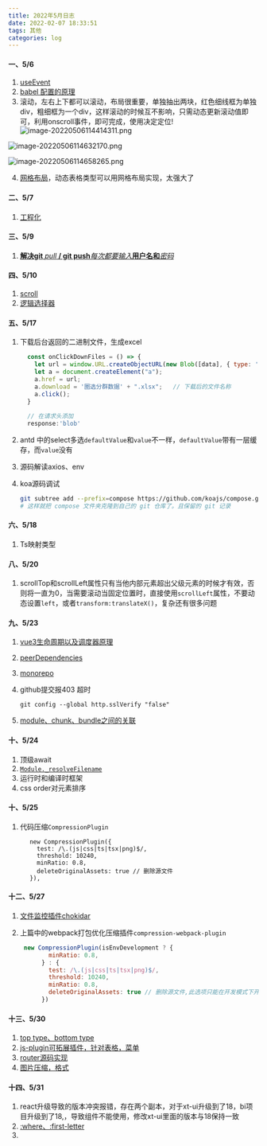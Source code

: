 ```yaml
---
title: 2022年5月日志
date: 2022-02-07 18:33:51
tags: 其他
categories: log
---
```


#### 一、5/6

1. [useEvent](https://mp.weixin.qq.com/s/J_RUfn-kcynBme5FiE4mRg)
2. [babel 配置的原理](https://mp.weixin.qq.com/s/2lH3AtlwhsyJc92E9_8YdA)
3. 滚动，左右上下都可以滚动，布局很重要，单独抽出两块，红色细线框为单独div，粗细框为一个div，这样滚动的时候互不影响，只需动态更新滚动值即可，利用onscroll事件，即可完成，使用决定定位!![image-20220506114414311.png](https://s2.loli.net/2022/05/06/63IToXmus9indSl.png)

   

![image-20220506114632170.png](https://s2.loli.net/2022/05/06/ctAHenkMRBxI8Cp.png)

![image-20220506114658265.png](https://s2.loli.net/2022/05/06/N67XKzvtkeDnuYG.png)

4. [网格布局](https://www.zhangxinxu.com/wordpress/2018/11/display-grid-css-css3/#grid-column-row-se)，动态表格类型可以用网格布局实现，太强大了


#### 二、5/7

1. [工程化](https://hejialianghe.gitee.io/engineering/design.html#_4-2-4-mono-repo%E7%9A%84%E7%AE%A1%E7%90%86-lerna)

#### 三、5/9

1. [**解决git** *pull* **/ git push***每次都要输入***用户名和***密码*](https://www.csdn.net/tags/NtjacgzsNzc2MDctYmxvZwO0O0OO0O0O.html)

#### 四、5/10

1. [scroll](https://mp.weixin.qq.com/s/EhD8YIh8yAGRgXcibeEFsw)
2. [逻辑选择器](https://mp.weixin.qq.com/s/QBEYNDJz54qcAo1IVZ45pg)

#### 五、5/17

1. 下载后台返回的二进制文件，生成excel

   ```js
     const onClickDownFiles = () => {
       let url = window.URL.createObjectURL(new Blob([data], { type: '' }));
       let a = document.createElement("a");
       a.href = url;
       a.download = '圈选分群数据' + ".xlsx";   // 下载后的文件名称
       a.click();
     }
     
     // 在请求头添加
     response:'blob'
   ```

2. antd 中的select多选`defaultValue`和`value`不一样，`defaultValue`带有一层缓存，而`value`没有
3. 源码解读axios、env

4. koa源码调试

   ```bash
   git subtree add --prefix=compose https://github.com/koajs/compose.git main
   # 这样就把 compose 文件夹克隆到自己的 git 仓库了。且保留的 git 记录
   ```

   
#### 六、5/18
1. Ts映射类型

#### 八、5/20

1. scrollTop和scrollLeft属性只有当他内部元素超出父级元素的时候才有效，否则将一直为0，当需要滚动当固定位置时，直接使用`scrollLeft`属性，不要动态设置`left`，或者`transform:translateX()`，复杂还有很多问题

#### 九、5/23

1. [vue3生命周期以及调度器原理](https://mp.weixin.qq.com/s/09zLKMAapCqMc7AT8kQINA)

2. [peerDependencies](http://blog.404mzk.com/qian-duan/xi-shuo-peer-dependencies.html)

3. [monorepo](https://blog.csdn.net/frontend_frank/article/details/123861396?spm=1001.2014.3001.5502)

4. github提交报403 超时

   ```
   git config --global http.sslVerify "false"
   ```
5. [module、chunk、bundle之间的关联](https://github.com/BetaSu/fe-hunter/issues/59)

#### 十、5/24

1. 顶级await
2. [`Module._resolveFilename`](https://www.php.cn/js-tutorial-486072.html)
3. 运行时和编译时框架
4. css order对元素排序

#### 十、5/25
1. 代码压缩`CompressionPlugin`
```
      new CompressionPlugin({
        test: /\.(js|css|ts|tsx|png)$/,
        threshold: 10240,
        minRatio: 0.8,
        deleteOriginalAssets: true // 删除源文件
      }),
 ```
 #### 十二、5/27

1. [文件监控插件chokidar](https://blog.csdn.net/weixin_34413065/article/details/88913068)

2. 上篇中的webpack打包优化压缩插件`compression-webpack-plugin`

   ```js
    new CompressionPlugin(isEnvDevelopment ? {
           minRatio: 0.8,
         } : {
           test: /\.(js|css|ts|tsx|png)$/,
           threshold: 10240,
           minRatio: 0.8,
           deleteOriginalAssets: true // 删除源文件,此选项只能在开发模式下开启，否则会造成前端页面消失无法加载
         })
   ```

#### 十三、5/30

1.  [top type、bottom type](https://mp.weixin.qq.com/s/jz0pH9nvEeYl-5ZG9j_b2Q)
2.  [js-plugin可拓展插件，针对表格，菜单](https://github1s.com/rekit/js-plugin)
3.  [router源码实现](https://github.com/ascoders/weekly/blob/master/%E6%BA%90%E7%A0%81%E8%A7%A3%E8%AF%BB/241.%E7%B2%BE%E8%AF%BB%E3%80%8Areact-snippets%20-%20Router%20%E6%BA%90%E7%A0%81%E3%80%8B.md)
4.  [图片压缩，格式](https://mp.weixin.qq.com/s/2j_eKI__0lI0oIlPop-H2w)

#### 十四、5/31

1. react升级导致的版本冲突报错，存在两个副本，对于xt-ui升级到了18，bi项目升级到了18,，导致组件不能使用，修改xt-ui里面的版本与18保持一致
2. [:where、:first-letter](https://mp.weixin.qq.com/s/22xYDeSTyWDvMKn1xWNR4w)
3. 
